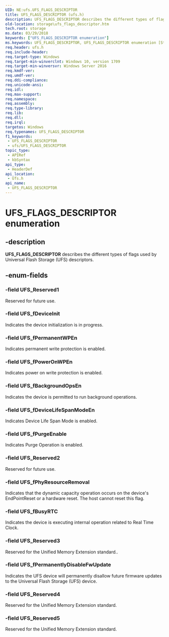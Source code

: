 ```yaml
---
UID: NE:ufs.UFS_FLAGS_DESCRIPTOR
title: UFS_FLAGS_DESCRIPTOR (ufs.h)
description: UFS_FLAGS_DESCRIPTOR describes the different types of flags used by Universal Flash Storage (UFS) descriptors.
old-location: storage\ufs_flags_descriptor.htm
tech.root: storage
ms.date: 03/29/2018
keywords: ["UFS_FLAGS_DESCRIPTOR enumeration"]
ms.keywords: UFS_FLAGS_DESCRIPTOR, UFS_FLAGS_DESCRIPTOR enumeration [Storage Devices], UFS_Reserved1, UFS_Reserved2, UFS_Reserved3, UFS_Reserved4, UFS_Reserved5, UFS_fBackgroundOpsEn, UFS_fBusyRTC, UFS_fDeviceInit, UFS_fDeviceLifeSpanModeEn, UFS_fPermanentWPEn, UFS_fPermanentlyDisableFwUpdate, UFS_fPhyResourceRemoval, UFS_fPowerOnWPEn, UFS_fPurgeEnable, storage.ufs_flags_descriptor, ufs/UFS_FLAGS_DESCRIPTOR, ufs/UFS_Reserved1, ufs/UFS_Reserved2, ufs/UFS_Reserved3, ufs/UFS_Reserved4, ufs/UFS_Reserved5, ufs/UFS_fBackgroundOpsEn, ufs/UFS_fBusyRTC, ufs/UFS_fDeviceInit, ufs/UFS_fDeviceLifeSpanModeEn, ufs/UFS_fPermanentWPEn, ufs/UFS_fPermanentlyDisableFwUpdate, ufs/UFS_fPhyResourceRemoval, ufs/UFS_fPowerOnWPEn, ufs/UFS_fPurgeEnable
req.header: ufs.h
req.include-header: 
req.target-type: Windows
req.target-min-winverclnt: Windows 10, version 1709
req.target-min-winversvr: Windows Server 2016
req.kmdf-ver: 
req.umdf-ver: 
req.ddi-compliance: 
req.unicode-ansi: 
req.idl: 
req.max-support: 
req.namespace: 
req.assembly: 
req.type-library: 
req.lib: 
req.dll: 
req.irql: 
targetos: Windows
req.typenames: UFS_FLAGS_DESCRIPTOR
f1_keywords:
 - UFS_FLAGS_DESCRIPTOR
 - ufs/UFS_FLAGS_DESCRIPTOR
topic_type:
 - APIRef
 - kbSyntax
api_type:
 - HeaderDef
api_location:
 - Ufs.h
api_name:
 - UFS_FLAGS_DESCRIPTOR
---
```


# UFS_FLAGS_DESCRIPTOR enumeration


## -description

<b>UFS_FLAGS_DESCRIPTOR</b> describes the different types of flags used by Universal Flash Storage (UFS) descriptors.

## -enum-fields

### -field UFS_Reserved1

Reserved for future use.

### -field UFS_fDeviceInit

Indicates the device initialization is in progress.

### -field UFS_fPermanentWPEn

Indicates permanent write protection is enabled.

### -field UFS_fPowerOnWPEn

Indicates power on write protection is enabled.

### -field UFS_fBackgroundOpsEn

Indicates the device is permitted to run
background operations.

### -field UFS_fDeviceLifeSpanModeEn

Indicates Device Life Span Mode is enabled.

### -field UFS_fPurgeEnable

Indicates Purge Operation is enabled.

### -field UFS_Reserved2

Reserved for future use.

### -field UFS_fPhyResourceRemoval

Indicates
that the dynamic capacity operation occurs on the device's EndPointReset or
a hardware reset. The host cannot reset this flag.

### -field UFS_fBusyRTC

Indicates the device is executing internal
operation related to Real Time Clock.

### -field UFS_Reserved3

Reserved for the Unified Memory Extension standard..

### -field UFS_fPermanentlyDisableFwUpdate

Indicates the UFS device will permanently
disallow future firmware updates to
the Universal Flash Storage (UFS) device.

### -field UFS_Reserved4

Reserved for the Unified Memory Extension standard.

### -field UFS_Reserved5

Reserved for the Unified Memory Extension standard.


